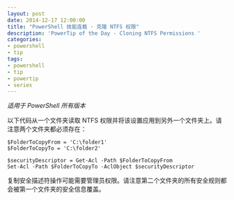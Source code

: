 ```yaml
---
layout: post
date: 2014-12-17 12:00:00
title: "PowerShell 技能连载 - 克隆 NTFS 权限"
description: 'PowerTip of the Day - Cloning NTFS Permissions '
categories:
- powershell
- tip
tags:
- powershell
- tip
- powertip
- series
---
```

_适用于 PowerShell 所有版本_

以下代码从一个文件夹读取 NTFS 权限并将该设置应用到另外一个文件夹上。请注意两个文件夹都必须存在：

    $FolderToCopyFrom = 'C:\folder1'
    $FolderToCopyTo = 'C:\folder2'

    $securityDescriptor = Get-Acl -Path $FolderToCopyFrom
    Set-Acl -Path $FolderToCopyTo -AclObject $securityDescriptor

复制安全描述符操作可能需要管理员权限。请注意第二个文件夹的所有安全规则都会被第一个文件夹的安全信息覆盖。

<!--本文国际来源：[Cloning NTFS Permissions ](http://community.idera.com/powershell/powertips/b/tips/posts/cloning-ntfs-permissions)-->
